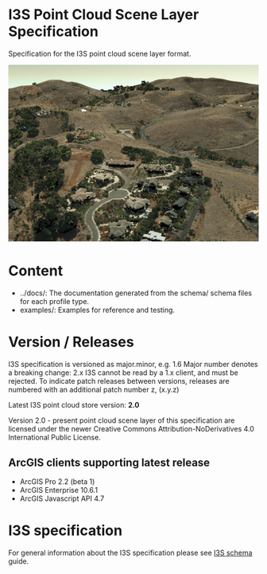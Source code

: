 # I3S Point Cloud Scene Layer Specification

Specification for the I3S point cloud scene layer format.

![Point cloud scene layer](img/point-cloud-scene-layer.png)

# Content
- ../docs/: The documentation generated from the schema/ schema files for each profile type. 
- examples/: Examples for reference and testing.

# Version / Releases
I3S specification is versioned as major.minor, e.g. 1.6
Major number denotes a breaking change: 2.x I3S cannot be read by a 1.x client, and must be rejected.
To indicate patch releases between versions, releases are numbered with an additional patch number z, (x.y.z)

Latest I3S point cloud store version: **2.0**

Version 2.0 - present point cloud scene layer of this specification are licensed under the newer Creative Commons Attribution-NoDerivatives 4.0 International Public License.

## ArcGIS clients supporting latest release
- ArcGIS Pro 2.2 (beta 1)
- ArcGIS Enterprise 10.6.1
- ArcGIS Javascript API 4.7

# I3S specification
For general information about the I3S specification please see [I3S schema](../../../README.md") guide.

